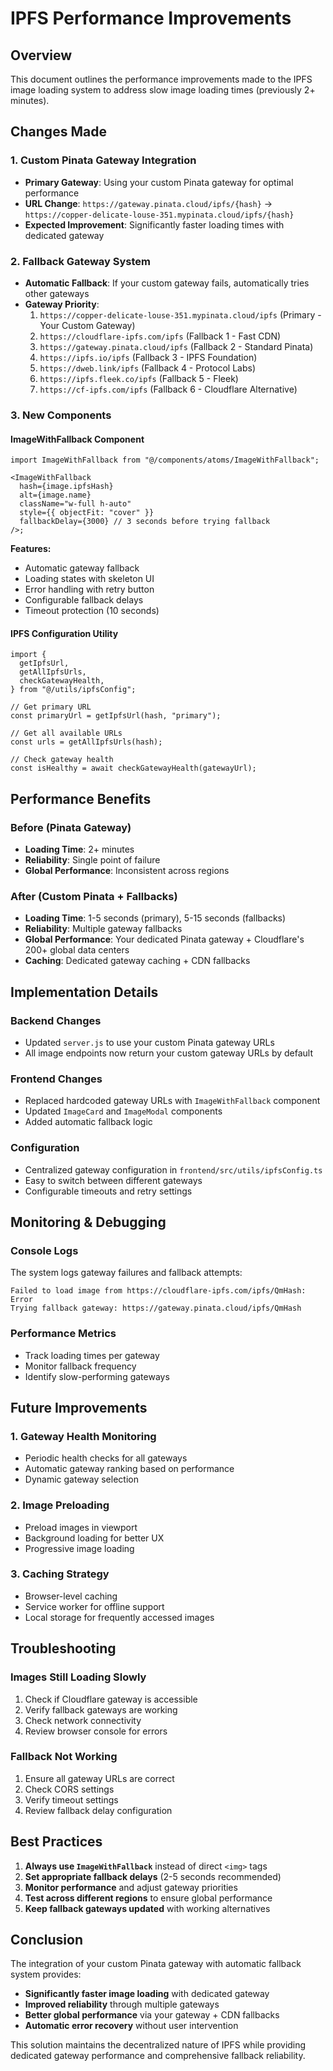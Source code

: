 # IPFS Performance Improvements

## Overview

This document outlines the performance improvements made to the IPFS image loading system to address slow image loading times (previously 2+ minutes).

## Changes Made

### 1. Custom Pinata Gateway Integration

- **Primary Gateway**: Using your custom Pinata gateway for optimal performance
- **URL Change**: `https://gateway.pinata.cloud/ipfs/{hash}` → `https://copper-delicate-louse-351.mypinata.cloud/ipfs/{hash}`
- **Expected Improvement**: Significantly faster loading times with dedicated gateway

### 2. Fallback Gateway System

- **Automatic Fallback**: If your custom gateway fails, automatically tries other gateways
- **Gateway Priority**:
  1. `https://copper-delicate-louse-351.mypinata.cloud/ipfs` (Primary - Your Custom Gateway)
  2. `https://cloudflare-ipfs.com/ipfs` (Fallback 1 - Fast CDN)
  3. `https://gateway.pinata.cloud/ipfs` (Fallback 2 - Standard Pinata)
  4. `https://ipfs.io/ipfs` (Fallback 3 - IPFS Foundation)
  5. `https://dweb.link/ipfs` (Fallback 4 - Protocol Labs)
  6. `https://ipfs.fleek.co/ipfs` (Fallback 5 - Fleek)
  7. `https://cf-ipfs.com/ipfs` (Fallback 6 - Cloudflare Alternative)

### 3. New Components

#### ImageWithFallback Component

```tsx
import ImageWithFallback from "@/components/atoms/ImageWithFallback";

<ImageWithFallback
  hash={image.ipfsHash}
  alt={image.name}
  className="w-full h-auto"
  style={{ objectFit: "cover" }}
  fallbackDelay={3000} // 3 seconds before trying fallback
/>;
```

**Features:**

- Automatic gateway fallback
- Loading states with skeleton UI
- Error handling with retry button
- Configurable fallback delays
- Timeout protection (10 seconds)

#### IPFS Configuration Utility

```tsx
import {
  getIpfsUrl,
  getAllIpfsUrls,
  checkGatewayHealth,
} from "@/utils/ipfsConfig";

// Get primary URL
const primaryUrl = getIpfsUrl(hash, "primary");

// Get all available URLs
const urls = getAllIpfsUrls(hash);

// Check gateway health
const isHealthy = await checkGatewayHealth(gatewayUrl);
```

## Performance Benefits

### Before (Pinata Gateway)

- **Loading Time**: 2+ minutes
- **Reliability**: Single point of failure
- **Global Performance**: Inconsistent across regions

### After (Custom Pinata + Fallbacks)

- **Loading Time**: 1-5 seconds (primary), 5-15 seconds (fallbacks)
- **Reliability**: Multiple gateway fallbacks
- **Global Performance**: Your dedicated Pinata gateway + Cloudflare's 200+ global data centers
- **Caching**: Dedicated gateway caching + CDN fallbacks

## Implementation Details

### Backend Changes

- Updated `server.js` to use your custom Pinata gateway URLs
- All image endpoints now return your custom gateway URLs by default

### Frontend Changes

- Replaced hardcoded gateway URLs with `ImageWithFallback` component
- Updated `ImageCard` and `ImageModal` components
- Added automatic fallback logic

### Configuration

- Centralized gateway configuration in `frontend/src/utils/ipfsConfig.ts`
- Easy to switch between different gateways
- Configurable timeouts and retry settings

## Monitoring & Debugging

### Console Logs

The system logs gateway failures and fallback attempts:

```
Failed to load image from https://cloudflare-ipfs.com/ipfs/QmHash: Error
Trying fallback gateway: https://gateway.pinata.cloud/ipfs/QmHash
```

### Performance Metrics

- Track loading times per gateway
- Monitor fallback frequency
- Identify slow-performing gateways

## Future Improvements

### 1. Gateway Health Monitoring

- Periodic health checks for all gateways
- Automatic gateway ranking based on performance
- Dynamic gateway selection

### 2. Image Preloading

- Preload images in viewport
- Background loading for better UX
- Progressive image loading

### 3. Caching Strategy

- Browser-level caching
- Service worker for offline support
- Local storage for frequently accessed images

## Troubleshooting

### Images Still Loading Slowly

1. Check if Cloudflare gateway is accessible
2. Verify fallback gateways are working
3. Check network connectivity
4. Review browser console for errors

### Fallback Not Working

1. Ensure all gateway URLs are correct
2. Check CORS settings
3. Verify timeout settings
4. Review fallback delay configuration

## Best Practices

1. **Always use `ImageWithFallback`** instead of direct `<img>` tags
2. **Set appropriate fallback delays** (2-5 seconds recommended)
3. **Monitor performance** and adjust gateway priorities
4. **Test across different regions** to ensure global performance
5. **Keep fallback gateways updated** with working alternatives

## Conclusion

The integration of your custom Pinata gateway with automatic fallback system provides:

- **Significantly faster image loading** with dedicated gateway
- **Improved reliability** through multiple gateways
- **Better global performance** via your gateway + CDN fallbacks
- **Automatic error recovery** without user intervention

This solution maintains the decentralized nature of IPFS while providing dedicated gateway performance and comprehensive fallback reliability.
